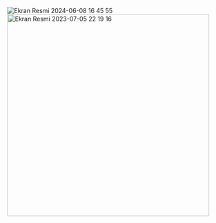 ![Ekran Resmi 2024-06-08 16 45 55](https://github.com/efekangvndk/Currency-Converter-App/assets/76440360/b2499590-0972-4cab-bddc-757058f2f5bd)
<img width="468" alt="Ekran Resmi 2023-07-05 22 19 16" src="https://github.com/efekangvndk/Currency-Converter-App/assets/76440360/60093391-9f3b-4e50-8753-1caf6c4f6d21">
